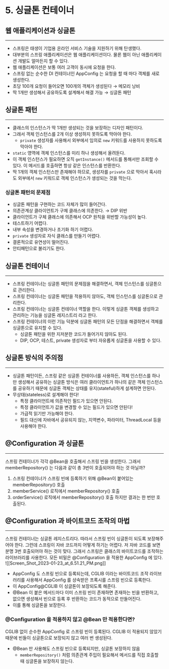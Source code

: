 # 5. 싱글톤 컨테이너

## 웹 애플리케이션과 싱글톤
---
- 스프링은 태생이 기업용 온라인 서비스 기술을 지원하기 위해 탄생했다.
- 대부분의 스프링 애플리케이션은 웹 애플리케이션이다. 물론 웹이 아닌 애플리케이션 개발도 얼마든지 할 수 있다.
- 웹 애플리케이션은 보통 여러 고객이 동시에 요청을 한다.
- 스프링 없는 순수한 DI 컨테이너인 AppConfig 는 요청을 할 때 마다 객체를 새로 생성한다.
- 초당 100개 요청이 들어오면 100개의 객체가 생성된다 → 메모리 낭비
- 딱 1개만 생성해서 공유하도록 설계해서 해결 가능 → 싱글톤 패턴

## 싱글톤 패턴
---
- 클래스의 인스턴스가 딱 1개만 생성되는 것을 보장하는 디자인 패턴이다.
- 그래서 객체 인스턴스를 2개 이상 생성하지 못하도록 막아야 한다.
    - `private` 생성자를 사용해서 외부에서 임의로 `new` 키워드를 사용하지 못하도록 막아야 한다.
- `static` 영역에 객체 인스턴스를 미리 하나 생성해서 올려둔다.
- 이 객체 인스턴스가 필요하면 오직 `getInstance()` 메서드를 통해서만 조회할 수 있다. 이 메서드를 호출하면 항상 같은 인스턴스를 반환한다.
- 딱 1개의 객체 인스턴스만 존재해야 하므로, 생성자를 `private` 으로 막아서 혹시라도 외부에서 `new` 키워드로 객체 인스턴스가 생성되는 것을 막는다.

### 싱글톤 패턴의 문제점
- 싱글톤 패턴을 구현하는 코드 자체가 많이 들어간다.
- 의존관계상 클라이언트가 구체 클래스에 의존한다. → DIP 위반
- 클라이언트가 구체 클래스에 의존해서 OCP 원칙을 위반할 가능성이 높다.
- 테스트하기 어렵다.
- 내부 속성을 변경하거나 초기화 하기 어렵다.
- `private` 생성자로 자식 클래스를 만들기 어렵다.
- 결론적으로 유연성이 떨어진다.
- 안티패턴으로 불리기도 한다.

## 싱글톤 컨테이너
---
- 스프링 컨테이너는 싱글톤 패턴의 문제점을 해결하면서, 객체 인스턴스를 싱글톤으로 관리한다.
- 스프링 컨테이너는 싱글톤 패턴을 적용하지 않아도, 객체 인스턴스를 싱글톤으로 관리한다.
- 스프링 컨테이너는 싱글톤 컨테이너 역할을 한다. 이렇게 싱글톤 객체를 생성하고 관리하는 기능을 싱글톤 레지스트리 라고 한다.
- 스프링 컨테이너의 이런 기능 덕분에 싱글톤 패턴의 모든 단점을 해결하면서 객체를 싱글톤으로 유지할 수 있다.
    - 싱글톤 패턴을 위한 지저분한 코드가 들어가지 않아도 된다.
    - DIP, OCP, 테스트, private 생성자로 부터 자유롭게 싱글톤을 사용할 수 있다.

## 싱글톤 방식의 주의점
---
- 싱글톤 패턴이든, 스프링 같은 싱글톤 컨테이너를 사용하든, 객체 인스턴스를 하나만 생성해서 공유하는 싱글톤 방식은 여러 클라이언트가 하나의 같은 객체 인스턴스를 공유하기 때문에 싱글톤 객체는 상태를 유지(stateful)하게 설계하면 안된다.
- 무상태(stateless)로 설계해야 한다!
    - 특정 클라이언트에 의존적인 필드가 있으면 안된다.
    - 특정 클라이언트가 값을 변경할 수 있는 필드가 있으면 안된다!
    - 가급적 읽기만 가능해야 한다.
    - 필드 대신에 자바에서 공유되지 않는, 지역변수, 파라미터, ThreadLocal 등을 사용해야 한다.

## @Configuration 과 싱글톤
---
스프링 컨테이너가 각각 @Bean을 호출해서 스프링 빈을 생성한다. 그래서 memberRepository() 는
다음과 같이 총 3번이 호출되어야 하는 것 아닐까?
1. 스프링 컨테이너가 스프링 빈에 등록하기 위해 @Bean이 붙어있는 memberRepository() 호출
2. memberService() 로직에서 memberRepository() 호출
3. orderService() 로직에서 memberRepository() 호출
하지만 결과는 한 번만 호출된다.

## @Configuration 과 바이트코드 조작의 마법
---
스프링 컨테이너는 싱글톤 레지스트리다. 따라서 스프링 빈이 싱글톤이 되도록 보장해주어야 한다.
그런데 스프링이 자바 코드까지 어떻게 하기는 어렵다.
저 자바 코드를 보면 분명 3번 호출되어야 하는 것이 맞다.
그래서 스프링은 클래스의 바이트코드를 조작하는 라이브러리를 사용한다.
모든 비밀은 @Configuration 을 적용한 AppConfig 에 있다.
![[Screen_Shot_2023-01-23_at_6.51.21_PM.png]]
- AppConfig 도 스프링 빈으로 등록되는데, CGLIB 이라는 바이트코드 조작 라이브러리를 사용해서 AppConfig 를 상속받은 프록시를 스프링 빈으로 등록한다.
- 이 AppConfig@CGLIB 이 싱글톤이 보장되도록 해준다.
- @Bean 이 붙은 메서드마다 이미 스프링 빈이 존재하면 존재하는 빈을 반환하고, 없으면 생성해서 빈으로 등록 후 반환하는 코드가 동적으로 만들어진다.
- 이를 통해 싱글톤을 보장한다.

### @Configuration 을 적용하지 않고 @Bean 만 적용한다면?
CGLIB 없이 순수한 AppConfig 로 스프링 빈이 등록된다.
CGLIB 이 적용되지 않았기 때문에 빈들이 싱글톤으로 보장되지 않고 여러 번 생성된다.
- @Bean 만 사용해도 스프링 빈으로 등록되지만, 싱글톤 보장하지 않음
    - `memberRepository()` 처럼 의존관계 주입이 필요해서 메서드를 직접 호출할 때 싱글톤을 보장하지 않는다.
